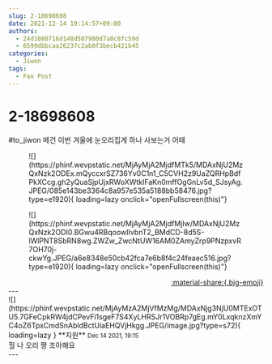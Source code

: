 ```yaml
---
slug: 2-18698608
date: 2021-12-14 19:14:57+09:00
authors:
  - 24d1080716d148d507980d7a0c8fc59d
  - 6599dbbcaa26237c2ab0f3becb421b45
categories:
  - Jiwon
tags:
  - Fan Post
---
```


# 2-18698608

<div class="post-container" markdown="1">
<div class="content-container md-sidebar__scrollwrap" markdown="1">

\#to_jiwon 메건 이번 겨울에 눈오리집게 하나 사보는거 어때<br>
<figure markdown="1">
![](https://phinf.wevpstatic.net/MjAyMjA2MjdfMTk5/MDAxNjU2MzQxNzk2ODEx.mQyccxrSZ736Yv0C1n1_C5CVH2z9UaZQRHpBdfPkXCcg.gh2yQuaSjpUjxRWoXWtkIFaKn0mffOgGnLv5d_SJsyAg.JPEG/085e143be3364c8a957e535a5188bb58476.jpg?type=e1920){ loading=lazy onclick="openFullscreen(this)"}
</figure>

<figure markdown="1">
![](https://phinf.wevpstatic.net/MjAyMjA2MjdfMjIw/MDAxNjU2MzQxNzk2ODI0.BGwu4RBqoowIIvbnT2_BMdCD-8d5S-lWlPNT8SbRN8wg.ZWZw_ZwcNtUW16AM0ZAmyZrp9PNzpxvR7OH70j-ckwYg.JPEG/a6e8348e50cb42fca7e6b8f4c24feaec516.jpg?type=e1920){ loading=lazy onclick="openFullscreen(this)"}
</figure>


</div>
</div>

<div style="text-align: right;" markdown="1">
<a href="https://weverse.io/fromis9/fanpost/2-18698608" style="text-align: right;">:material-share:{.big-emoji}</a>
</div>
---

<div class="comments-container md-sidebar__scrollwrap" markdown="1">
<div class="comment" markdown="1">
<div class='id-container' markdown="1">
![](https://phinf.wevpstatic.net/MjAyMzA2MjVfMzMg/MDAxNjg3NjU0MTExOTU5.7GFeCpkRW4jdCPevFi1sgeF7S4XyLHRSJr1VOBRp7gEg.mY0LxqknzXmYC4oZ6TpxCmdSnAbldBctUiaEHQVjHkgg.JPEG/image.jpg?type=s72){ loading=lazy }
**<span class="artist">지원</span>** <small>Dec 14 2021, 19:15</small><br>
</div>
<div class='comment-body' markdown="1">
헐 나 오리 짱 조아해요
</div>
</div>
</div>
---
